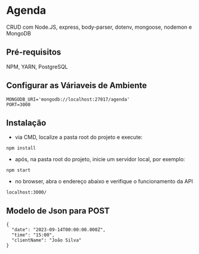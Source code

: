 
# Agenda
CRUD com Node.JS, express, body-parser, dotenv, mongoose, nodemon e MongoDB

## Pré-requisitos
NPM, YARN, PostgreSQL

## Configurar as Váriaveis de Ambiente
```
MONGODB_URI='mongodb://localhost:27017/agenda'
PORT=3000
```

## Instalação
- via CMD, localize a pasta root do projeto e execute:
```
npm install
```
- após, na pasta root do projeto, inicie um servidor local, por exemplo:
```
npm start
```
- no browser, abra o endereço abaixo e verifique o funcionamento da API
```
localhost:3000/
```


## Modelo de Json para POST
```
{
  "date": "2023-09-14T00:00:00.000Z",
  "time": "15:00",
  "clientName": "João Silva"
}
```